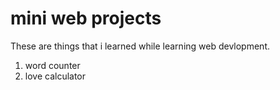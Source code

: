 # mini web projects
These are things that i learned while learning web devlopment.
1. word counter 
2. love calculator
